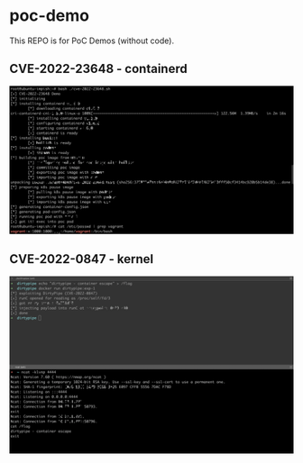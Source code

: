 # poc-demo

This REPO is for PoC Demos (without code).

## CVE-2022-23648 - containerd

![CVE-2022-23648.png](https://raw.githubusercontent.com/brant-ruan/poc-demo/main/CVE-2022-23648.png)

## CVE-2022-0847 - kernel

![CVE-2022-0847.png](https://raw.githubusercontent.com/brant-ruan/poc-demo/main/CVE-2022-0847.png)
